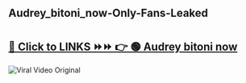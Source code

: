 
 ## Audrey_bitoni_now-Only-Fans-Leaked

# <h2><a href="https://clipsfans.com/Audrey_bitoni_now&ref=git">🔗 Click to LINKS ⏩⏩ 👉 🟢 Audrey bitoni now </a></h2>

<a href="https://clipsfans.com/Audrey_bitoni_now&ref=git" rel="nofollow" data-target="animated-image.originalLink"><img src="https://i.ibb.co.com/xMMVF88/686577567.gif" alt="Viral Video Original" style="max-width: 100%; display: inline-block;" data-target="animated-image.originalImage"></a>
